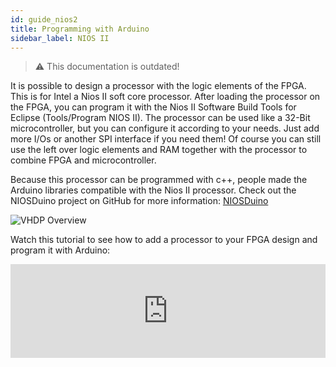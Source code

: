 ```yaml
---
id: guide_nios2
title: Programming with Arduino
sidebar_label: NIOS II
---
```


> :warning: This documentation is outdated!


It is possible to design a processor with the logic elements of the FPGA. This is for Intel a Nios II soft core processor. 
After loading the processor on the FPGA, you can program it with the Nios II Software Build Tools for Eclipse (Tools/Program NIOS II). 
The processor can be used like a 32-Bit microcontroller, but you can configure it according to your needs. Just add more I/Os or another SPI interface if you need them!
Of course you can still use the left over logic elements and RAM together with the processor to combine FPGA and microcontroller.

Because this processor can be programmed with c++, people made the Arduino libraries compatible with the Nios II processor.
Check out the NIOSDuino project on GitHub for more information: <a href="https://github.com/dimag0g/nios_duino" target="_blank">NIOSDuino</a>

![VHDP Overview](/img/getstarted/NIOSDuino.PNG)

Watch this tutorial to see how to add a processor to your FPGA design and program it with Arduino:
<div class="fluidMedia"><iframe id="ytplayer" type="text/html" width="100%" src="https://www.youtube.com/embed/YhavjKajX_w?autoplay=0&origin=http://vhdplus.com" frameborder="0" allowfullscreen></iframe></div>

